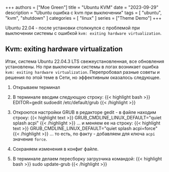 +++
authors = ["Moe Green"]
title = "Ubuntu KVM"
date = "2023-09-29"
description = "Ubuntu ошибка с kvm при выключении"
tags = [
    "ubuntu",
    "kvm",
    "shutdown"
]
categories = [
    "linux"
]
series = ["Theme Demo"]
+++

Ubuntu 22.04 - после установки столкнулся с проблемой при выключении системы с ошибкой `kvm: exiting hardware virtualization`.

## Kvm: exiting hardware virtualization <!--more-->

Итак, система Ubuntu 22.04.3 LTS свежеустановленная, все обновления установлены. Но при выключении системы в логах возникает ошибка `kvm: exiting hardware virtualization`. Перепробовал разные советы и решения по этой теме в Сети, но эффективным оказалось следующее.

1. Открываем терминал

2. В терминале вводим следующую строку:
{{< highlight bash >}}
EDITOR=gedit sudoedit /etc/default/grub
{{< /highlight >}}

3. Откроются настройки GRUB в редакторе gedit - в файле находим строку:
{{< highlight text >}}
GRUB_CMDLINE_LINUX_DEFAULT="quiet splash acpi"
{{< /highlight >}}
... и меняем ее на строку:
{{< highlight text >}}
GRUB_CMDLINE_LINUX_DEFAULT="quiet splash acpi=force"
{{< /highlight >}}
... то есть, по факту - добавляем для ключа `acpi` значение `force`.

4. Сохраняем изменения в конфиг файле.

5. В терминале делаем пересборку загрузчика командой:
{{< highlight bash >}}
sudo update-grub
{{< /highlight >}}
